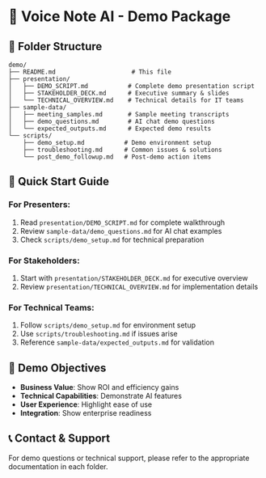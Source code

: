 # 🎤 Voice Note AI - Demo Package

## 📁 Folder Structure

```
demo/
├── README.md                     # This file
├── presentation/
│   ├── DEMO_SCRIPT.md           # Complete demo presentation script
│   ├── STAKEHOLDER_DECK.md      # Executive summary & slides
│   └── TECHNICAL_OVERVIEW.md    # Technical details for IT teams
├── sample-data/
│   ├── meeting_samples.md       # Sample meeting transcripts
│   ├── demo_questions.md        # AI chat demo questions
│   └── expected_outputs.md      # Expected demo results
└── scripts/
    ├── demo_setup.md           # Demo environment setup
    ├── troubleshooting.md      # Common issues & solutions
    └── post_demo_followup.md   # Post-demo action items
```

## 🎯 Quick Start Guide

### For Presenters:
1. Read `presentation/DEMO_SCRIPT.md` for complete walkthrough
2. Review `sample-data/demo_questions.md` for AI chat examples
3. Check `scripts/demo_setup.md` for technical preparation

### For Stakeholders:
1. Start with `presentation/STAKEHOLDER_DECK.md` for executive overview
2. Review `presentation/TECHNICAL_OVERVIEW.md` for implementation details

### For Technical Teams:
1. Follow `scripts/demo_setup.md` for environment setup
2. Use `scripts/troubleshooting.md` if issues arise
3. Reference `sample-data/expected_outputs.md` for validation

## 🚀 Demo Objectives

- **Business Value**: Show ROI and efficiency gains
- **Technical Capabilities**: Demonstrate AI features
- **User Experience**: Highlight ease of use
- **Integration**: Show enterprise readiness

## 📞 Contact & Support

For demo questions or technical support, please refer to the appropriate documentation in each folder.
